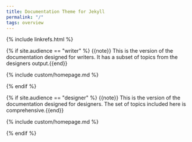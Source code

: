 ```yaml
---
title: Documentation Theme for Jekyll
permalink: "/"
tags: overview
---
```

{% include linkrefs.html %}

{% if site.audience == "writer" %}
{{note}} This is the version of the documentation designed for writers. It has a subset of topics from the designers output.{{end}}

{% include custom/homepage.md %}

{% endif %}


{% if site.audience == "designer" %}
{{note}} This is the version of the documentation designed for designers. The set of topics included here is comprehensive.{{end}}

{% include custom/homepage.md %}

{% endif %}
